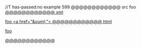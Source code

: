 //T has-passed:no
example 599
@@@@@@@@@@@@ src
foo <a href="&ouml;">
@@@@@@@@@@@@ xml
<?xml version="1.0" encoding="UTF-8"?>
<!DOCTYPE document SYSTEM "CommonMark.dtd">
<document xmlns="http://commonmark.org/xml/1.0">
  <paragraph>
    <text>foo </text>
    <html_inline>&lt;a href=&quot;&amp;ouml;&quot;&gt;</html_inline>
  </paragraph>
</document>
@@@@@@@@@@@@ html
<p>foo <a href="&ouml;"></p>
@@@@@@@@@@@@
